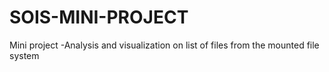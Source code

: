 # SOIS-MINI-PROJECT
Mini project -Analysis and visualization on list of files from the mounted file system 
